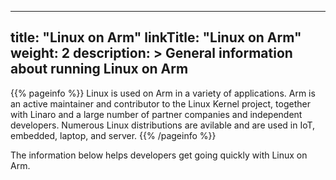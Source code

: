 
---
title: "Linux on Arm" 
linkTitle: "Linux on Arm"
weight: 2
description: >
    General information about running Linux on Arm
---

{{% pageinfo %}}
Linux is used on Arm in a variety of applications. Arm is an active maintainer and contributor to the Linux Kernel project, together with Linaro and a large number of partner companies and independent developers. Numerous Linux distributions are avilable and are used in IoT, embedded, laptop, and server.
{{% /pageinfo %}}

The information below helps developers get going quickly with Linux on Arm.

